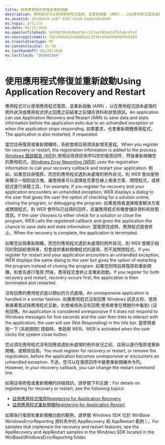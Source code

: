 ```yaml
---
title: 使用應用程式修復並重新啟動
description: 應用程式可以使用應用程式復原，並重新啟動 (ARR) ，以在應用程式因未處理的例外狀況或應用程式停止回應之前結束之前儲存資料和狀態資訊。 如果要求，也會重新開機應用程式。
ms.assetid: 28cbb4c0-a287-4302-b3a9-daddc69adb40
ms.topic: article
ms.date: 05/31/2018
ms.openlocfilehash: b0d5bf0b9bd0e0f6cc257ee785ab5df6febc8fef
ms.sourcegitcommit: 592c9bbd22ba69802dc353bcb5eb30699f9e9403
ms.translationtype: MT
ms.contentlocale: zh-TW
ms.lasthandoff: 08/20/2020
ms.locfileid: "103842364"
---
```

# <a name="using-application-recovery-and-restart"></a><span data-ttu-id="c6771-104">使用應用程式修復並重新啟動</span><span class="sxs-lookup"><span data-stu-id="c6771-104">Using Application Recovery and Restart</span></span>

<span data-ttu-id="c6771-105">應用程式可以使用應用程式復原，並重新啟動 (ARR) ，以在應用程式因未處理的例外狀況或應用程式停止回應之前結束之前儲存資料和狀態資訊。</span><span class="sxs-lookup"><span data-stu-id="c6771-105">An application can use Application Recovery and Restart (ARR) to save data and state information before the application exits due to an unhandled exception or when the application stops responding.</span></span> <span data-ttu-id="c6771-106">如果要求，也會重新開機應用程式。</span><span class="sxs-lookup"><span data-stu-id="c6771-106">The application is also restarted, if requested.</span></span>

<span data-ttu-id="c6771-107">當您註冊復原或重新開機時，系統會將註冊資訊新增至進程。</span><span class="sxs-lookup"><span data-stu-id="c6771-107">When you register for recovery or restart, the registration information is added to the process.</span></span> <span data-ttu-id="c6771-108">[Windows 錯誤報告 (WER) ](/windows/desktop/wer/windows-error-reporting) 使用註冊資訊來呼叫您的復原回呼，然後重新開機您的應用程式。</span><span class="sxs-lookup"><span data-stu-id="c6771-108">[Windows Error Reporting (WER)](/windows/desktop/wer/windows-error-reporting) uses the registration information to call your recovery callback and restart your application.</span></span> <span data-ttu-id="c6771-109">例如，如果您註冊復原，而您的應用程式遇到未處理的例外狀況，則 WER 會向使用者顯示一個對話方塊，讓使用者可以選擇是否要在線上檢查方案、關閉程式，或將程式進行偵錯工具。</span><span class="sxs-lookup"><span data-stu-id="c6771-109">For example, if you register for recovery and your application encounters an unhandled exception, WER displays a dialog to the user that gives the user the option of checking for a solution online, closing the program, or debugging the program.</span></span> <span data-ttu-id="c6771-110">如果使用者選擇檢查解決方案或關閉程式，則 WER 會呼叫已註冊的回呼，並讓應用程式有機會儲存資料和狀態資訊。</span><span class="sxs-lookup"><span data-stu-id="c6771-110">If the user chooses to either check for a solution or close the program, WER calls the registered callback and gives the application the chance to save data and state information.</span></span> <span data-ttu-id="c6771-111">當復原完成時，應用程式就會終止。</span><span class="sxs-lookup"><span data-stu-id="c6771-111">When the recovery is complete, the application is terminated.</span></span>

<span data-ttu-id="c6771-112">如果您註冊重新開機，而您的應用程式遇到未處理的例外狀況，則 WER 會顯示相同的對話給使用者，但會提供重新開機程式的選項，而不是關閉程式。</span><span class="sxs-lookup"><span data-stu-id="c6771-112">If you register for restart and your application encounters an unhandled exception, WER displays the same dialog to the user but gives the option of restarting the program instead of closing the program.</span></span> <span data-ttu-id="c6771-113">如果您同時註冊復原和重新開機，則會先進行復原;然後，應用程式會終止並重新啟動。</span><span class="sxs-lookup"><span data-stu-id="c6771-113">If you register for both recovery and restart, recovery occurs first; the application is then terminated and restarted.</span></span>

<span data-ttu-id="c6771-114">沒有回應的應用程式是以類似的方式處理。</span><span class="sxs-lookup"><span data-stu-id="c6771-114">An unresponsive application is handled in a similar fashion.</span></span> <span data-ttu-id="c6771-115">如果應用程式沒有回應 Windows 訊息五秒，使用者接著嘗試與應用程式互動，則會被視為沒有回應;使用者會在標題列中看到)  (沒有回應。</span><span class="sxs-lookup"><span data-stu-id="c6771-115">An application is considered unresponsive if it does not respond to Windows messages for five seconds and the user then tries to interact with the application; the user will see (Not Responding) in the title bar.</span></span> <span data-ttu-id="c6771-116">當使用者按一下 [系統關閉] 按鈕時，會啟用 WER。</span><span class="sxs-lookup"><span data-stu-id="c6771-116">WER is activated when the user clicks the system close button.</span></span>

<span data-ttu-id="c6771-117">您必須在應用程式沒有回應或遇到未處理的例外狀況之前，註冊以進行復原或重新開機，或移除註冊。</span><span class="sxs-lookup"><span data-stu-id="c6771-117">You must register for recovery or restart, or remove the registration, before the application becomes unresponsive or encounters an unhandled exception.</span></span> <span data-ttu-id="c6771-118">不過，您可以在復原回呼中變更重新開機命令列。</span><span class="sxs-lookup"><span data-stu-id="c6771-118">However, in your recovery callback, you can change the restart command line.</span></span>

<span data-ttu-id="c6771-119">如需註冊修復或重新開機的詳細資訊，請參閱下列主題：</span><span class="sxs-lookup"><span data-stu-id="c6771-119">For details on registering for recovery or restart, see the following topics:</span></span>

-   [<span data-ttu-id="c6771-120">註冊應用程式復原</span><span class="sxs-lookup"><span data-stu-id="c6771-120">Registering for Application Recovery</span></span>](registering-for-application-recovery.md)
-   [<span data-ttu-id="c6771-121">註冊應用程式重新開機</span><span class="sxs-lookup"><span data-stu-id="c6771-121">Registering for Application Restart</span></span>](registering-for-application-restart.md)

<span data-ttu-id="c6771-122">如需執行復原和重新開機功能的範例，請參閱 Windows SDK 位於 WinBase WindowsErrorReporting 資料夾中的 AppRecovery 和 AppRestart 範例 \\ 。</span><span class="sxs-lookup"><span data-stu-id="c6771-122">For samples that implement the recovery and restart features, see the AppRecovery and AppRestart samples in the Windows SDK located in the WinBase\\WindowsErrorReporting folder.</span></span>

 

 